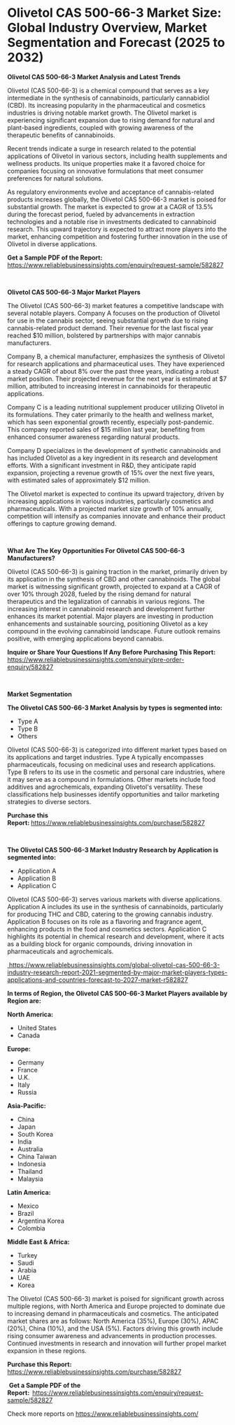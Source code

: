 <p><h1>Olivetol CAS 500-66-3 Market Size: Global Industry Overview, Market Segmentation and Forecast (2025 to 2032)</h1></p><p><strong>Olivetol CAS 500-66-3 Market Analysis and Latest Trends</strong></p>
<p><p>Olivetol (CAS 500-66-3) is a chemical compound that serves as a key intermediate in the synthesis of cannabinoids, particularly cannabidiol (CBD). Its increasing popularity in the pharmaceutical and cosmetics industries is driving notable market growth. The Olivetol market is experiencing significant expansion due to rising demand for natural and plant-based ingredients, coupled with growing awareness of the therapeutic benefits of cannabinoids.</p><p>Recent trends indicate a surge in research related to the potential applications of Olivetol in various sectors, including health supplements and wellness products. Its unique properties make it a favored choice for companies focusing on innovative formulations that meet consumer preferences for natural solutions.</p><p>As regulatory environments evolve and acceptance of cannabis-related products increases globally, the Olivetol CAS 500-66-3 market is poised for substantial growth. The market is expected to grow at a CAGR of 13.5% during the forecast period, fueled by advancements in extraction technologies and a notable rise in investments dedicated to cannabinoid research. This upward trajectory is expected to attract more players into the market, enhancing competition and fostering further innovation in the use of Olivetol in diverse applications.</p></p>
<p><strong>Get a Sample PDF of the Report:&nbsp;</strong> <a href="https://www.reliablebusinessinsights.com/enquiry/request-sample/582827?utm_campaign=3074&utm_medium=2&utm_source=Github&utm_content=ia&utm_term=23032025&utm_id=olivetol-cas-500-66-3">https://www.reliablebusinessinsights.com/enquiry/request-sample/582827</a></p>
<p>&nbsp;</p>
<p><strong>Olivetol CAS 500-66-3 Major Market Players</strong></p>
<p><p>The Olivetol (CAS 500-66-3) market features a competitive landscape with several notable players. Company A focuses on the production of Olivetol for use in the cannabis sector, seeing substantial growth due to rising cannabis-related product demand. Their revenue for the last fiscal year reached $10 million, bolstered by partnerships with major cannabis manufacturers.</p><p>Company B, a chemical manufacturer, emphasizes the synthesis of Olivetol for research applications and pharmaceutical uses. They have experienced a steady CAGR of about 8% over the past three years, indicating a robust market position. Their projected revenue for the next year is estimated at $7 million, attributed to increasing interest in cannabinoids for therapeutic applications.</p><p>Company C is a leading nutritional supplement producer utilizing Olivetol in its formulations. They cater primarily to the health and wellness market, which has seen exponential growth recently, especially post-pandemic. This company reported sales of $15 million last year, benefiting from enhanced consumer awareness regarding natural products.</p><p>Company D specializes in the development of synthetic cannabinoids and has included Olivetol as a key ingredient in its research and development efforts. With a significant investment in R&D, they anticipate rapid expansion, projecting a revenue growth of 15% over the next five years, with estimated sales of approximately $12 million.</p><p>The Olivetol market is expected to continue its upward trajectory, driven by increasing applications in various industries, particularly cosmetics and pharmaceuticals. With a projected market size growth of 10% annually, competition will intensify as companies innovate and enhance their product offerings to capture growing demand.</p></p>
<p>&nbsp;</p>
<p><strong>What Are The Key Opportunities For Olivetol CAS 500-66-3 Manufacturers?</strong></p>
<p><p>Olivetol (CAS 500-66-3) is gaining traction in the market, primarily driven by its application in the synthesis of CBD and other cannabinoids. The global market is witnessing significant growth, projected to expand at a CAGR of over 10% through 2028, fueled by the rising demand for natural therapeutics and the legalization of cannabis in various regions. The increasing interest in cannabinoid research and development further enhances its market potential. Major players are investing in production enhancements and sustainable sourcing, positioning Olivetol as a key compound in the evolving cannabinoid landscape. Future outlook remains positive, with emerging applications beyond cannabis.</p></p>
<p><strong>Inquire or Share Your Questions If Any Before Purchasing This Report:</strong> <a href="https://www.reliablebusinessinsights.com/enquiry/pre-order-enquiry/582827?utm_campaign=3074&utm_medium=2&utm_source=Github&utm_content=ia&utm_term=23032025&utm_id=olivetol-cas-500-66-3">https://www.reliablebusinessinsights.com/enquiry/pre-order-enquiry/582827</a></p>
<p>&nbsp;</p>
<p><strong>Market Segmentation</strong></p>
<p><strong>The Olivetol CAS 500-66-3 Market Analysis by types is segmented into:</strong></p>
<p><ul><li>Type A</li><li>Type B</li><li>Others</li></ul></p>
<p><p>Olivetol (CAS 500-66-3) is categorized into different market types based on its applications and target industries. Type A typically encompasses pharmaceuticals, focusing on medicinal uses and research applications. Type B refers to its use in the cosmetic and personal care industries, where it may serve as a compound in formulations. Other markets include food additives and agrochemicals, expanding Olivetol's versatility. These classifications help businesses identify opportunities and tailor marketing strategies to diverse sectors.</p></p>
<p><strong>Purchase this Report:&nbsp;</strong><a href="https://www.reliablebusinessinsights.com/purchase/582827?utm_campaign=3074&utm_medium=2&utm_source=Github&utm_content=ia&utm_term=23032025&utm_id=olivetol-cas-500-66-3">https://www.reliablebusinessinsights.com/purchase/582827</a></p>
<p>&nbsp;</p>
<p><strong>The Olivetol CAS 500-66-3 Market Industry Research by Application is segmented into:</strong></p>
<p><ul><li>Application A</li><li>Application B</li><li>Application C</li></ul></p>
<p><p>Olivetol (CAS 500-66-3) serves various markets with diverse applications. Application A includes its use in the synthesis of cannabinoids, particularly for producing THC and CBD, catering to the growing cannabis industry. Application B focuses on its role as a flavoring and fragrance agent, enhancing products in the food and cosmetics sectors. Application C highlights its potential in chemical research and development, where it acts as a building block for organic compounds, driving innovation in pharmaceuticals and agrochemicals.</p></p>
<p><a href="https://www.reliablebusinessinsights.com/global-olivetol-cas-500-66-3-industry-research-report-2021-segmented-by-major-market-players-types-applications-and-countries-forecast-to-2027-market-r582827?utm_campaign=3074&utm_medium=2&utm_source=Github&utm_content=ia&utm_term=23032025&utm_id=olivetol-cas-500-66-3">&nbsp;https://www.reliablebusinessinsights.com/global-olivetol-cas-500-66-3-industry-research-report-2021-segmented-by-major-market-players-types-applications-and-countries-forecast-to-2027-market-r582827</a></p>
<p><strong>In terms of Region, the Olivetol CAS 500-66-3 Market Players available by Region are:</strong></p>
<p>
    <p> <strong> North America: </strong>
        <ul>
            <li>United States</li>
            <li>Canada</li>
        </ul>
        </p> 
    <p> <strong> Europe: </strong>
        <ul>
            <li>Germany</li>
            <li>France</li>
            <li>U.K.</li>
            <li>Italy</li>
            <li>Russia</li>
        </ul>
        </p> 
    <p> <strong> Asia-Pacific: </strong>
        <ul>
            <li>China</li>
            <li>Japan</li>
            <li>South Korea</li>
            <li>India</li>
            <li>Australia</li>
            <li>China Taiwan</li>
            <li>Indonesia</li>
            <li>Thailand</li>
            <li>Malaysia</li>
        </ul>
        </p> 
    <p> <strong> Latin America: </strong>
        <ul>
            <li>Mexico</li>
            <li>Brazil</li>
            <li>Argentina Korea</li>
            <li>Colombia</li>
        </ul>
        </p> 
    <p> <strong> Middle East & Africa: </strong>
        <ul>
            <li>Turkey</li>
            <li>Saudi</li>
            <li>Arabia</li>
            <li>UAE</li>
            <li>Korea</li>
        </ul>
    </p>
    </p>
<p><p>The Olivetol (CAS 500-66-3) market is poised for significant growth across multiple regions, with North America and Europe projected to dominate due to increasing demand in pharmaceuticals and cosmetics. The anticipated market shares are as follows: North America (35%), Europe (30%), APAC (20%), China (10%), and the USA (5%). Factors driving this growth include rising consumer awareness and advancements in production processes. Continued investments in research and innovation will further propel market expansion in these regions.</p></p>
<p><strong>Purchase this Report: </strong><a href="https://www.reliablebusinessinsights.com/purchase/582827?utm_campaign=3074&utm_medium=2&utm_source=Github&utm_content=ia&utm_term=23032025&utm_id=olivetol-cas-500-66-3">https://www.reliablebusinessinsights.com/purchase/582827</a></p>
<p>&nbsp;<strong>Get a Sample PDF of the Report:&nbsp;&nbsp;</strong><a href="https://www.reliablebusinessinsights.com/enquiry/request-sample/582827?utm_campaign=3074&utm_medium=2&utm_source=Github&utm_content=ia&utm_term=23032025&utm_id=olivetol-cas-500-66-3">https://www.reliablebusinessinsights.com/enquiry/request-sample/582827</a></p>
<p><strong></strong></p>
<p>Check more reports on <a href="https://www.reliablebusinessinsights.com/?utm_campaign=3074&utm_medium=2&utm_source=Github&utm_content=ia&utm_term=23032025&utm_id=olivetol-cas-500-66-3">https://www.reliablebusinessinsights.com/</a></p>